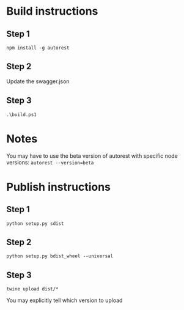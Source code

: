# Build instructions
## Step 1
```
npm install -g autorest
```

## Step 2
Update the swagger.json

## Step 3
```
.\build.ps1
```

# Notes
You may have to use the beta version of autorest with specific node versions: `autorest --version=beta`

# Publish instructions
## Step 1
```
python setup.py sdist
```

## Step 2
```
python setup.py bdist_wheel --universal
```

## Step 3
```
twine upload dist/*
```
You may explicitly tell which version to upload